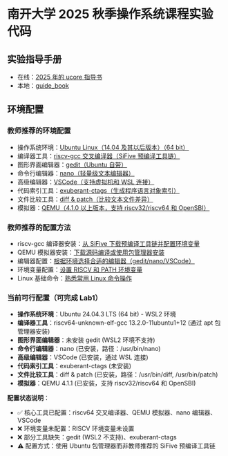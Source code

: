# 南开大学 2025 秋季操作系统课程实验代码

## 实验指导手册

- 在线：[2025 年的 ucore 指导书](http://oslab.mobisys.cc/lab2025/_book/index.html)
- 本地：[guide_book](guide_book)

## 环境配置

### 教师推荐的环境配置

- 操作系统环境：[Ubuntu Linux（14.04 及其以后版本）（64 bit）](guide_book/lab0/0_Linux.html)
- 编译器工具：[riscv-gcc 交叉编译器（SiFive 预编译工具链）](guide_book/lab0/3_startdash.html)
- 图形界面编辑器：[gedit（Ubuntu 自带）](guide_book/lab0/softwares.html)
- 命令行编辑器：[nano（轻量级文本编辑器）](guide_book/lab0/softwares.html)
- 高级编辑器：[VSCode（支持虚拟机和 WSL 连接）](guide_book/lab0/softwares.html)
- 代码索引工具：[exuberant-ctags（生成程序语言对象索引）](guide_book/lab0/softwares.html)
- 文件比较工具：[diff & patch（比较文本文件差异）](guide_book/lab0/softwares.html)
- 模拟器：[QEMU（4.1.0 以上版本，支持 riscv32/riscv64 和 OpenSBI）](guide_book/lab0/3_startdash.html)

### 教师推荐的配置方法

- riscv-gcc 编译器安装：[从 SiFive 下载预编译工具链并配置环境变量](guide_book/lab0/3_startdash.html)
- QEMU 模拟器安装：[下载源码编译或使用包管理器安装](guide_book/lab0/3_startdash.html)
- 编辑器配置：[根据环境选择合适的编辑器（gedit/nano/VSCode）](guide_book/lab0/softwares.html)
- 环境变量配置：[设置 RISCV 和 PATH 环境变量](guide_book/lab0/3_startdash.html)
- Linux 基础命令：[熟悉常用 Linux 命令操作](guide_book/lab0/0_Linux.html)

### 当前可行配置（可完成 Lab1）

- **操作系统环境**：Ubuntu 24.04.3 LTS (64 bit) - WSL2 环境
- **编译器工具**：riscv64-unknown-elf-gcc 13.2.0-11ubuntu1+12 (通过 apt 包管理器安装)
- **图形界面编辑器**：未安装 gedit (WSL2 环境不支持)
- **命令行编辑器**：nano (已安装，路径：/usr/bin/nano)
- **高级编辑器**：VSCode (已安装，通过 WSL 连接)
- **代码索引工具**：exuberant-ctags (未安装)
- **文件比较工具**：diff & patch (已安装，路径：/usr/bin/diff, /usr/bin/patch)
- **模拟器**：QEMU 4.1.1 (已安装，支持 riscv32/riscv64 和 OpenSBI)

**配置状态说明**：

- ✅ 核心工具已配置：riscv64 交叉编译器、QEMU 模拟器、nano 编辑器、VSCode
- ❌ 环境变量未配置：RISCV 环境变量未设置
- ❌ 部分工具缺失：gedit (WSL2 不支持)、exuberant-ctags
- ⚠️ 配置方式：使用 Ubuntu 包管理器而非教师推荐的 SiFive 预编译工具链
